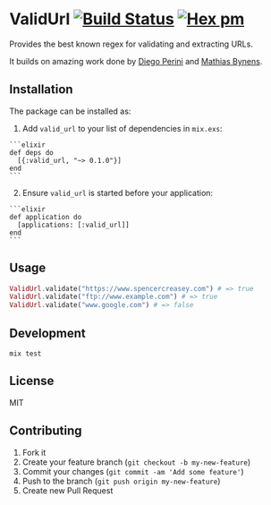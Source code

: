 # ValidUrl [![Build Status](https://travis-ci.org/spence/valid_url.svg?branch=master)](https://travis-ci.org/spence/valid_url) [![Hex pm](http://img.shields.io/hexpm/v/valid_url.svg?style=flat)](https://hex.pm/packages/valid_url)

Provides the best known regex for validating and extracting URLs.

It builds on amazing work done by [Diego Perini](https://gist.github.com/dperini/729294)
and [Mathias Bynens](https://mathiasbynens.be/demo/url-regex).

## Installation

The package can be installed as:

  1. Add `valid_url` to your list of dependencies in `mix.exs`:

    ```elixir
    def deps do
      [{:valid_url, "~> 0.1.0"}]
    end
    ```

  2. Ensure `valid_url` is started before your application:

    ```elixir
    def application do
      [applications: [:valid_url]]
    end
    ```

## Usage

```elixir
ValidUrl.validate("https://www.spencercreasey.com") # => true
ValidUrl.validate("ftp://www.example.com") # => true
ValidUrl.validate("www.google.com") # => false
```

## Development

```
mix test
```

## License

MIT

## Contributing

1. Fork it
2. Create your feature branch (`git checkout -b my-new-feature`)
3. Commit your changes (`git commit -am 'Add some feature'`)
4. Push to the branch (`git push origin my-new-feature`)
5. Create new Pull Request

